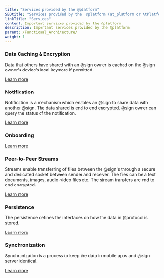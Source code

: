 ```yaml
---
title: "Services provided by the @platform"
SEOtitle: "Services provided by the  @platform (at_platform or AtPlatform)"
linkTitle: "Services"
content: Important services provided by the @platform
description: Important services provided by the @platform
parent: /Functional_Architecture/
weight: 1
---
```


### Data Caching & Encryption

Data that others have shared with an @sign owner is cached on the @sign owner's device’s local keystore if permitted.

[Learn more](https://atsigncompany.medium.com/data-encryption-caching-with-the-protocol-debe9efc0f49)

### Notification

Notification is a mechanism which enables an @sign to share data with another @sign. The data shared is end to end encrypted. @sign owner can query the status of the notification.

[Learn more](https://blog.atsign.dev/part-1-the-notify-verb-cko97bv8f00l5gws13umb0nvz)

### Onboarding

[Learn more](https://pub.dev/packages/at_onboarding_flutter)

### Peer-to-Peer Streams

Streams enable transferring of files between the @sign's through a secure and dedicated socket between sender and receiver. The files can be a text documents, images, audio-video files etc. The stream transfers are end to end encrypted.

[Learn more](https://blog.atsign.dev/the-stream-verb-protocol-ckmwi28is01aqd2s184bien2q)

### Persistence

The persistence defines the interfaces on how the data in @protocol is stored.

[Learn more](https://pub.dev/packages/at_persistence_spec)

### Synchronization

Synchronization is a process to keep the data in mobile apps and @sign server identical.

[Learn more](https://atsigncompany.medium.com/the-protocol-synchronization-77b00ca5341b)

